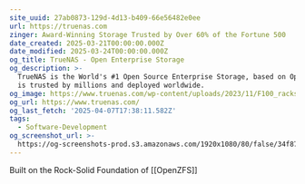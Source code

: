 ```yaml
---
site_uuid: 27ab0873-129d-4d13-b409-66e56482e0ee
url: https://truenas.com
zinger: Award-Winning Storage Trusted by Over 60% of the Fortune 500
date_created: 2025-03-21T00:00:00.000Z
date_modified: 2025-03-24T00:00:00.000Z
og_title: TrueNAS - Open Enterprise Storage
og_description: >-
  TrueNAS is the World's #1 Open Source Enterprise Storage, based on OpenZFS. It
  is trusted by millions and deployed worldwide.
og_image: https://www.truenas.com/wp-content/uploads/2023/11/F100_racks_featured.jpg
og_url: https://www.truenas.com/
og_last_fetch: '2025-04-07T17:38:11.582Z'
tags:
  - Software-Development
og_screenshot_url: >-
  https://og-screenshots-prod.s3.amazonaws.com/1920x1080/80/false/34f870cf597d151593d447a5492f68b997446b0a68c75c67fb973da8d4f11ea2.jpeg
---
```


Built on the Rock-Solid Foundation of [[OpenZFS]]
